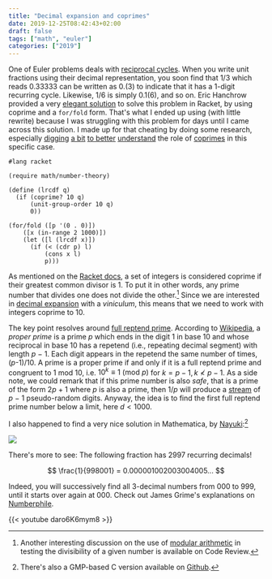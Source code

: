 ```yaml
---
title: "Decimal expansion and coprimes"
date: 2019-12-25T08:42:43+02:00
draft: false
tags: ["math", "euler"]
categories: ["2019"]
---
```


One of Euler problems deals with [reciprocal cycles](https://projecteuler.net/problem=26). When you write unit fractions using their decimal representation, you soon find that 1/3 which reads 0.33333 can be written as 0.(3) to indicate that it has a 1-digit recurring cycle. Likewise, 1/6 is simply 0.1(6), and so on. Eric Hanchrow provided a very [elegant solution](https://github.com/offby1/project-euler) to solve this problem in Racket, by using coprime and a `for/fold` form. That's what I ended up using (with little rewrite) because I was struggling with this problem for days until I came across this solution. I made up for that cheating by doing some research, especially [digging](https://artofmemory.com/wiki/Decimal_Representation_of_Fractions) [a bit](https://stackoverflow.com/questions/1315595/algorithm-for-detecting-repeating-decimals) [to better](https://math.stackexchange.com/questions/3362329/elementary-way-to-prove-that-if-n-and-10-are-coprime-then-1-n-has-no-tran) [understand](https://en.wikipedia.org/wiki/Multiplicative_group_of_integers_modulo_n) the role of [coprimes](https://en.m.wikipedia.org/wiki/Coprime_integers) in this specific case.

```racket
#lang racket

(require math/number-theory)

(define (lrcdf q)
  (if (coprime? 10 q)
      (unit-group-order 10 q)
      0))

(for/fold ([p '(0 . 0)])
    ([x (in-range 2 1000)])
    (let ([l (lrcdf x)])
      (if (< (cdr p) l)
          (cons x l)
          p)))
```

As mentioned on the [Racket docs](https://docs.racket-lang.org/math/number-theory.html#%28def._%28%28lib._math%2Fnumber-theory..rkt%29._coprime~3f%29%29), a set of integers is considered coprime if their greatest common divisor is 1. To put it in other words, any prime number that divides one does not divide the other.[^1] Since we are interested in [decimal expansion](http://mathworld.wolfram.com/DecimalExpansion.html) with a *viniculum*, this means that we need to work with integers coprime to 10. 

The key point resolves around [full reptend prime](https://en.wikipedia.org/wiki/Full_reptend_prime). According to [Wikipedia](https://en.wikipedia.org/wiki/Repeating_decimal), a *proper prime* is a prime *p* which ends in the digit 1 in base 10 and whose reciprocal in base 10 has a repetend (i.e., repeating decimal segment) with length *p* − 1. Each digit appears in the repetend the same number of times, (*p*-1)/10. A prime is a proper prime if and only if it is a full reptend prime and congruent to 1 mod 10, i.e. $10^k \equiv 1\ (\text{mod}\ p)$ for $k=p-1, k\nless p-1$. As a side note, we could remark that if this prime number is also *safe*, that is a prime of the form 2*p* + 1 where *p* is also a prime, then 1/*p* will produce a [stream](https://oeis.org/A000353) of *p* − 1 pseudo-random digits. Anyway, the idea is to find the first full reptend prime number below a limit, here $d < 1000$.

I also happened to find a very nice solution in Mathematica, by [Nayuki](https://www.nayuki.io/page/project-euler-solutions):[^2]

![](/img/2019-12-24-17-03-16.png)

There's more to see: The following fraction has 2997 recurring decimals!

$$ \frac{1}{998001} = 0.000001002003004005... $$

Indeed, you will successively find all 3-decimal numbers from 000 to 999, until it starts over again at 000. Check out James Grime's explanations on [Numberphile](http://www.numberphile.com/).

{{< youtube daro6K6mym8 >}}



[^1]: Another interesting discussion on the use of [modular arithmetic](https://codereview.stackexchange.com/a/52510) in testing the divisibility of a given number is available on Code Review.
[^2]: There's also a GMP-based C version available on [Github](https://github.com/eagletmt/project-euler-c/blob/master/20-29/problem26.c).